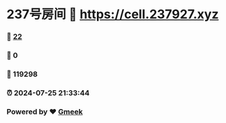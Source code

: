 # 237号房间 :link: https://cell.237927.xyz 
### :page_facing_up: [22](https://cell.237927.xyz/tag.html) 
### :speech_balloon: 0 
### :hibiscus: 119298 
### :alarm_clock: 2024-07-25 21:33:44 
### Powered by :heart: [Gmeek](https://github.com/Meekdai/Gmeek)
